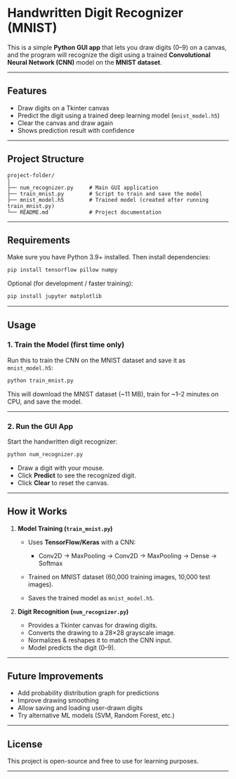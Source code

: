 
#  Handwritten Digit Recognizer (MNIST)

This is a simple **Python GUI app** that lets you draw digits (0–9) on a canvas, and the program will recognize the digit using a trained **Convolutional Neural Network (CNN)** model on the **MNIST dataset**.

---

## Features

* Draw digits on a Tkinter canvas
* Predict the digit using a trained deep learning model (`mnist_model.h5`)
* Clear the canvas and draw again
* Shows prediction result with confidence

---

## Project Structure

```
project-folder/
│
├── num_recognizer.py     # Main GUI application
├── train_mnist.py        # Script to train and save the model
├── mnist_model.h5        # Trained model (created after running train_mnist.py)
└── README.md             # Project documentation
```

---

## Requirements

Make sure you have Python 3.9+ installed. Then install dependencies:

```bash
pip install tensorflow pillow numpy
```

Optional (for development / faster training):

```bash
pip install jupyter matplotlib
```

---

## Usage

### 1. Train the Model (first time only)

Run this to train the CNN on the MNIST dataset and save it as `mnist_model.h5`:

```bash
python train_mnist.py
```

This will download the MNIST dataset (\~11 MB), train for \~1–2 minutes on CPU, and save the model.

---

### 2. Run the GUI App

Start the handwritten digit recognizer:

```bash
python num_recognizer.py
```

* Draw a digit with your mouse.
* Click **Predict** to see the recognized digit.
* Click **Clear** to reset the canvas.

---

## How it Works

1. **Model Training (`train_mnist.py`)**

   * Uses **TensorFlow/Keras** with a CNN:

     * Conv2D → MaxPooling → Conv2D → MaxPooling → Dense → Softmax
   * Trained on MNIST dataset (60,000 training images, 10,000 test images).
   * Saves the trained model as `mnist_model.h5`.

2. **Digit Recognition (`num_recognizer.py`)**

   * Provides a Tkinter canvas for drawing digits.
   * Converts the drawing to a 28×28 grayscale image.
   * Normalizes & reshapes it to match the CNN input.
   * Model predicts the digit (0–9).

---

## Future Improvements

* Add probability distribution graph for predictions
* Improve drawing smoothing
* Allow saving and loading user-drawn digits
* Try alternative ML models (SVM, Random Forest, etc.)

---

## License

This project is open-source and free to use for learning purposes.

---
